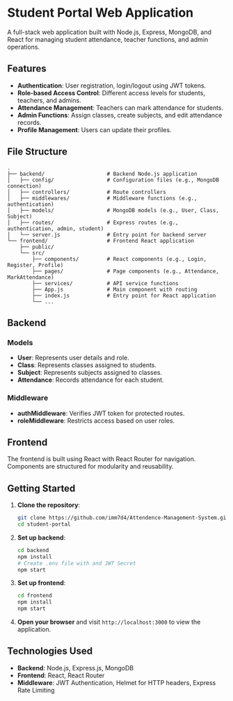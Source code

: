 # Student Portal Web Application

A full-stack web application built with Node.js, Express, MongoDB, and React for managing student attendance, teacher functions, and admin operations.

## Features

- **Authentication**: User registration, login/logout using JWT tokens.
- **Role-based Access Control**: Different access levels for students, teachers, and admins.
- **Attendance Management**: Teachers can mark attendance for students.
- **Admin Functions**: Assign classes, create subjects, and edit attendance records.
- **Profile Management**: Users can update their profiles.

## File Structure

```
.
├── backend/                    # Backend Node.js application
│   ├── config/                 # Configuration files (e.g., MongoDB connection)
│   ├── controllers/            # Route controllers
│   ├── middlewares/            # Middleware functions (e.g., authentication)
│   ├── models/                 # MongoDB models (e.g., User, Class, Subject)
│   ├── routes/                 # Express routes (e.g., authentication, admin, student)
│   └── server.js               # Entry point for backend server
└── frontend/                   # Frontend React application
    ├── public/
    └── src/
        ├── components/         # React components (e.g., Login, Register, Profile)
        ├── pages/              # Page components (e.g., Attendance, MarkAttendance)
        ├── services/           # API service functions
        ├── App.js              # Main component with routing
        ├── index.js            # Entry point for React application
        └── ...
```

## Backend

### Models

- **User**: Represents user details and role.
- **Class**: Represents classes assigned to students.
- **Subject**: Represents subjects assigned to classes.
- **Attendance**: Records attendance for each student.

### Middleware

- **authMiddleware**: Verifies JWT token for protected routes.
- **roleMiddleware**: Restricts access based on user roles.

## Frontend

The frontend is built using React with React Router for navigation. Components are structured for modularity and reusability.

## Getting Started

1. **Clone the repository**:
   ```bash
   git clone https://github.com/imm7d4/Attendence-Management-System.git
   cd student-portal
   ```

2. **Set up backend**:
   ```bash
   cd backend
   npm install
   # Create .env file with and JWT Secret
   npm start
   ```

3. **Set up frontend**:
   ```bash
   cd frontend
   npm install
   npm start
   ```

4. **Open your browser** and visit `http://localhost:3000` to view the application.

## Technologies Used

- **Backend**: Node.js, Express.js, MongoDB
- **Frontend**: React, React Router
- **Middleware**: JWT Authentication, Helmet for HTTP headers, Express Rate Limiting
